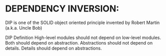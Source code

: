 # DEPENDENCY INVERSION:

DIP is one of the SOLID object oriented principle invented by Robert Martin (a.k.a. Uncle Bob)

DIP Definition
High-level modules should not depend on low-level modules. Both should depend on abstraction.
Abstractions should not depend on details. Details should depend on abstractions.

